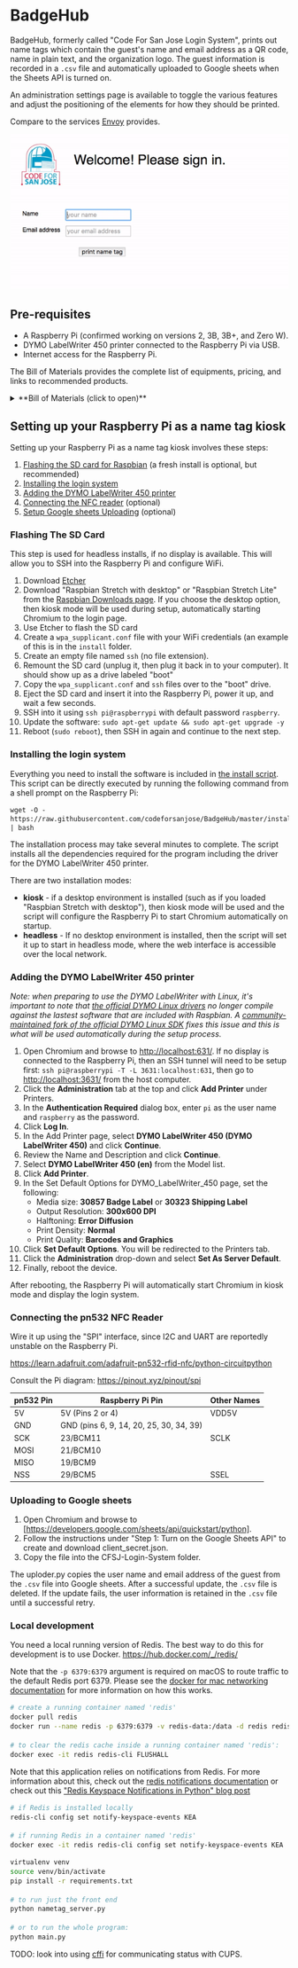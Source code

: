 # BadgeHub

BadgeHub, formerly called "Code For San Jose Login System", prints out name tags which contain the guest's name and
email address as a QR code, name in plain text, and the organization logo. The guest information is recorded in 
a `.csv` file and automatically uploaded to Google sheets when the Sheets API is turned on.

An administration settings page is available to toggle the various features and adjust the positioning of the elements
for how they should be printed.

Compare to the services [Envoy](https://envoy.com) provides.

![creating a name tag][1]

Pre-requisites
--------------
* A Raspberry Pi (confirmed working on versions 2, 3B, 3B+, and Zero W).  
* DYMO LabelWriter 450 printer connected to the Raspberry Pi via USB.
* Internet access for the Raspberry Pi.

The Bill of Materials provides the complete list of equipments, pricing, and links to recommended products.

<details><summary>**Bill of Materials (click to open)**</summary><p>

| Item No. | Description                                            | Quantity | Price  | Link                |
|----------|--------------------------------------------------------|----------|--------|---------------------|
| 1        | Raspberry Pi 3 B+  (recommended)                       | 1        | $38.10 | [Amazon link][2]    |
| 2        | Raspberry Pi 3.3190G 7" Touchscreen Display (optional) | 1        | $74.00 | [Amazon link][3]    |
| 3        | SmartiPi Touch case (optional)                         | 1        | $27.99 | [Amazon link][4]    |
| 3        | Power Adapter                                          | 1        |  $9.99 | [Amazon link][5]    |
| 4        | Keyboard                                               | 1        | $14.99 | [Amazon link][6]    |
| 5        | Micro SD Card                                          | 1        |  $7.99 | [Amazon link][7]    |
| 6        | DYMO LabelWriter 450 Turbo                             | 1        | $79.99 | [Amazon link][8]    |
| 7        | DYMO 2-1/4" x 4" labels (30857)                        | 1        | $10.00 | [Amazon link][9]    |
| 8        | PN532 NFC/RFID controller breakout board (optional)    | 1        | $39.95 | [Adafruit link][10] |
| 9        | PN532 NFC/RFID (optional, alternate version)           | 1        |  $7.20 | [Alibaba link][11]  |


**Total Cost:** $223.18

</p></details>

Setting up your Raspberry Pi as a name tag kiosk
-------------------------------------------------
Setting up your Raspberry Pi as a name tag kiosk involves these steps:

1. [Flashing the SD card for Raspbian](#flash_raspbian) (a fresh install is optional, but recommended)
2. [Installing the login system](#installing_login)
3. [Adding the DYMO LabelWriter 450 printer](#adding_printer)
4. [Connecting the NFC reader](#connecting_nfc) (optional)
5. [Setup Google sheets Uploading](#uploading_data) (optional) 

### <a name="flash_raspbian">Flashing The SD Card</a>

This step is used for headless installs, if no display is available. This will allow you to SSH into the Raspberry Pi and configure WiFi.

1. Download [Etcher]
2. Download "Raspbian Stretch with desktop" or "Raspbian Stretch Lite" from the [Raspbian Downloads page]. 
   If you choose the desktop option, then kiosk mode will be used during setup, automatically starting Chromium to the login page.
3. Use Etcher to flash the SD card
4. Create a `wpa_supplicant.conf` file with your WiFi credentials (an example of this is in the `install` folder.
5. Create an empty file named `ssh` (no file extension).
6. Remount the SD card (unplug it, then plug it back in to your computer). It should show up as a drive labeled "boot"
7. Copy the `wpa_supplicant.conf` and `ssh` files over to the "boot" drive.
8. Eject the SD card and insert it into the Raspberry Pi, power it up, and wait a few seconds.
9. SSH into it using `ssh pi@raspberrypi` with default password `raspberry`.
10. Update the software: `sudo apt-get update && sudo apt-get upgrade -y`
11. Reboot (`sudo reboot`), then SSH in again and continue to the next step.


### <a name="installing_login">Installing the login system</a>

Everything you need to install the software is included in [the install script]. This script can be directly executed 
by running the following command from a shell prompt on the Raspberry Pi:

```
wget -O - https://raw.githubusercontent.com/codeforsanjose/BadgeHub/master/install/install.sh | bash
```

The installation process may take several minutes to complete. The script installs all the dependencies required for 
the program including the driver for the DYMO LabelWriter 450 printer.

There are two installation modes:
* **kiosk** - if a desktop environment is installed (such as if you loaded "Raspbian Stretch with desktop"), then 
  kiosk mode will be used and the script will configure the Raspberry Pi to start Chromium automatically on startup.
* **headless** - If no desktop environment is installed, then the script will set it up to start in headless mode, 
  where the web interface is accessible over the local network.


### <a name="adding_printer">Adding the DYMO LabelWriter 450 printer</a>

*Note: when preparing to use the DYMO LabelWriter with Linux, it's important to note that [the official DYMO Linux drivers]
 no longer compile against the lastest software that are included with Raspbian. 
 A [community-maintained fork of the official DYMO Linux SDK] fixes this issue and this is what will be used 
 automatically during the setup process.*

1. Open Chromium and browse to [http://localhost:631/](http://localhost:631/). If no display is connected to 
   the Raspberry Pi, then an SSH tunnel will need to be setup first: `ssh pi@raspberrypi -T -L 3631:localhost:631`, 
   then go to [http://localhost:3631/](http://localhost:3631/) from the host computer.
2. Click the **Administration** tab at the top and click **Add Printer** under Printers.
3. In the **Authentication Required** dialog box, enter `pi` as the user name and `raspberry` as the password.
4. Click **Log In**.
5. In the Add Printer page, select **DYMO LabelWriter 450 (DYMO LabelWriter 450)** and click **Continue**.
6. Review the Name and Description and click **Continue**.
7. Select **DYMO LabelWriter 450 (en)** from the Model list.
8. Click **Add Printer**.
9. In the Set Default Options for DYMO_LabelWriter_450 page, set the following:
	* Media size: **30857 Badge Label** or **30323 Shipping Label** 
	* Output Resolution: **300x600 DPI**
	* Halftoning: **Error Diffusion**
	* Print Density: **Normal**
	* Print Quality: **Barcodes and Graphics**
10. Click **Set Default Options**. You will be redirected to the Printers tab.
11. Click the **Administration** drop-down and select **Set As Server Default**.
12. Finally, reboot the device.

After rebooting, the Raspberry Pi will automatically start Chromium in kiosk mode and display the login system.


### <a name="connecting_nfc">Connecting the pn532 NFC Reader</a>

Wire it up using the "SPI" interface, since I2C and UART are reportedly unstable on the Raspberry Pi.

https://learn.adafruit.com/adafruit-pn532-rfid-nfc/python-circuitpython

Consult the Pi diagram:
https://pinout.xyz/pinout/spi

| pn532 Pin | Raspberry Pi Pin                         | Other Names |
|-----------|------------------------------------------|-------------|
| 5V        | 5V (Pins 2 or 4)                         | VDD5V       |
| GND       | GND (pins 6, 9, 14, 20, 25, 30, 34, 39)  |             |
| SCK       | 23/BCM11                                 | SCLK        |
| MOSI      | 21/BCM10                                 |             |
| MISO      | 19/BCM9                                  |             |
| NSS       | 29/BCM5                                  | SSEL        |


### <a name="uploading_data">Uploading to Google sheets</a>

1. Open Chromium and browse to [https://developers.google.com/sheets/api/quickstart/python].
2. Follow the instructions under "Step 1: Turn on the Google Sheets API" to create and download client_secret.json.
3. Copy the file into the CFSJ-Login-System folder.

The uploder.py copies the user name and email address of the guest from the `.csv` file into Google sheets.
After a successful update, the `.csv` file is deleted. If the update fails, the user information is retained in 
the `.csv` file until a successful retry.


### Local development

You need a local running version of Redis. The best way to do this for development is to use Docker.
https://hub.docker.com/_/redis/

Note that the `-p 6379:6379` argument is required on macOS to route traffic to the default Redis port 6379.
Please see the [docker for mac networking documentation] for more information on how this works.

```bash
# create a running container named 'redis'
docker pull redis
docker run --name redis -p 6379:6379 -v redis-data:/data -d redis redis-server --appendonly yes

# to clear the redis cache inside a running container named 'redis':
docker exec -it redis redis-cli FLUSHALL
```

Note that this application relies on notifications from Redis. For more information about this, 
check out the [redis notifications documentation](https://redis.io/topics/notifications) or
check out this ["Redis Keyspace Notifications in Python" blog post](https://tech.webinterpret.com/redis-notifications-python/)

```bash
# if Redis is installed locally
redis-cli config set notify-keyspace-events KEA

# if running Redis in a container named 'redis'
docker exec -it redis redis-cli config set notify-keyspace-events KEA

```



```bash
virtualenv venv
source venv/bin/activate
pip install -r requirements.txt

# to run just the front end
python nametag_server.py

# or to run the whole program:
python main.py
```

TODO: look into using [cffi](https://cffi.readthedocs.io/en/latest/) for communicating status with CUPS.

[1]: static/images/nametag_web.gif
[2]: https://www.amazon.com/ELEMENT-Element14-Raspberry-Pi-Motherboard/dp/B07BDR5PDW
[3]: https://www.amazon.com/Raspberry-Pi-7-Touchscreen-Display/dp/B0153R2A9I/
[4]: https://www.amazon.com/SmartiPi-Official-Raspberry-Touchscreen-Display/dp/B01HV97F64/
[5]: https://www.amazon.com/CanaKit-Raspberry-Supply-Adapter-Charger/dp/B00MARDJZ4/
[6]: https://www.amazon.com/Anker-Bluetooth-Ultra-Slim-Keyboard-Devices/dp/B005ONMDYE/
[7]: https://www.amazon.com/Samsung-MicroSD-Adapter-MB-ME32GA-AM/dp/B06XWN9Q99/
[8]: https://www.amazon.com/DYMO-LabelWriter-Thermal-Printer-1752265/dp/B0027JIIKQ
[9]: https://www.amazon.com/DYMO-Adhesive-LabelWriter-Printers-30857/dp/B00009WO6F
[10]: https://www.adafruit.com/product/364
[11]: https://www.alibaba.com/product-detail/PN532-NFC-Precise-RFID-IC-Card_60371602748.html
[Etcher]: https://www.balena.io/etcher/
[the install script]: https://github.com/codeforsanjose/BadgeHub/blob/master/install/install.sh
[https://developers.google.com/sheets/api/quickstart/python]: https://developers.google.com/sheets/api/quickstart/python
[the official DYMO Linux drivers]: http://www.dymo.com/en-US/dymo-label-sdk-and-cups-drivers-for-linux-dymo-label-sdk-cups-linux-p--1
[community-maintained fork of the official DYMO Linux SDK]: https://github.com/Kyle-Falconer/DYMO-SDK-for-Linux
[Raspbian Downloads page]: https://www.raspberrypi.org/downloads/raspbian/
[docker for mac networking documentation]: https://docs.docker.com/docker-for-mac/networking/